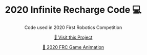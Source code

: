 <h1 align="center" style="font-weight: bold;">2020 Infinite Recharge Code 💻</h1>

<p align="center">Code used in 2020 First Robotics Competition</p>


<p align="center">
<a href="https://github.com/Camo-Bots-4285/2020-Infinite-Recharge">📱 Visit this Project</a>
</p>

<p align="center">
<a href="https://www.youtube.com/watch?v=gmiYWTmFRVE">📍 2020 FRC Game Animation</a>
</p>
